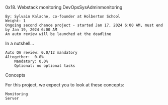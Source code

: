 0x18. Webstack monitoring
DevOpsSysAdminmonitoring

    By: Sylvain Kalache, co-founder at Holberton School
    Weight: 1
    Ongoing second chance project - started Jan 17, 2024 6:00 AM, must end by Jan 19, 2024 6:00 AM
    An auto review will be launched at the deadline

In a nutshell…

    Auto QA review: 0.0/12 mandatory
    Altogether:  0.0%
        Mandatory: 0.0%
        Optional: no optional tasks

Concepts

For this project, we expect you to look at these concepts:

    Monitoring
    Server


